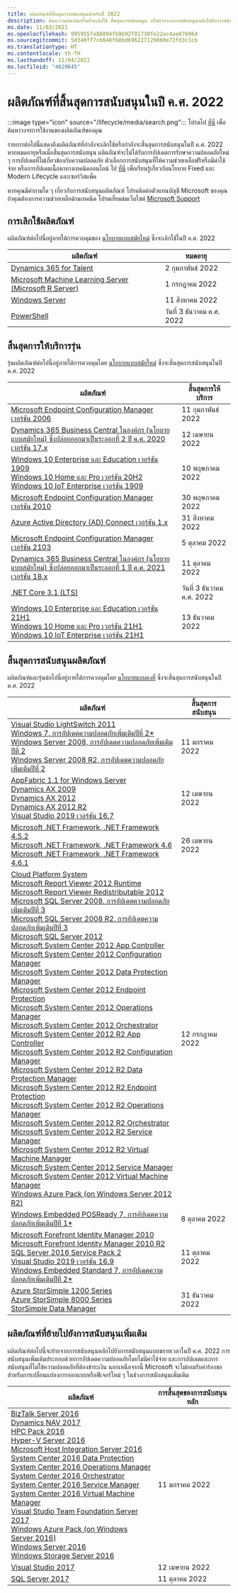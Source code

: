```yaml
---
title: ผลิตภัณฑ์ที่สิ้นสุดการสนับสนุนสำหรับปี 2022
description: ค้นหาว่าผลิตภัณฑ์ใดที่จะเลิกใช้ สิ้นสุดการสนับสนุน หรือย้ายจากการสนับสนุนหลักไปยังการสนับสนุนแบบขยายเวลาในปี ค.ศ. 2022
ms.date: 11/03/2021
ms.openlocfilehash: 995955fa80894fb9b92f91730fe22ac4ae076964
ms.sourcegitcommit: 5d340ff7cb048f68bd696227129860e72fd3c1cb
ms.translationtype: HT
ms.contentlocale: th-TH
ms.lasthandoff: 11/04/2021
ms.locfileid: "4029645"
---
```

# <a name="products-ending-support-in-2022"></a>ผลิตภัณฑ์ที่สิ้นสุดการสนับสนุนในปี ค.ศ. 2022

:::image type="icon" source="/lifecycle/media/search.png":::
โปรดไป [ที่นี่](/lifecycle/products/) เพื่อค้นหาวงจรการใช้งานของผลิตภัณฑ์ของคุณ

รายการต่อไปนี้แสดงถึงผลิตภัณฑ์ที่กำลังจะเลิกใช้หรือกำลังจะสิ้นสุดการสนับสนุนในปี ค.ศ. 2022 หากหมดอายุหรือเมื่อสิ้นสุดการสนับสนุน ผลิตภัณฑ์จะไม่ได้รับการอัปเดตการรักษาความปลอดภัยใหม่ ๆ การอัปเดตที่ไม่เกี่ยวข้องกับความปลอดภัย ตัวเลือกการสนับสนุนที่ให้ความช่วยเหลือฟรีหรือมีค่าใช้จ่าย หรือการอัปเดตเนื้อหาทางเทคนิคออนไลน์ ไป [ที่นี่](/lifecycle/overview/product-end-of-support-overview) เพื่อเรียนรู้เกี่ยวกับนโยบาย Fixed และ Modern Lifecycle และเซอร์วิสแพ็ค

หากคุณมีคำถามใด ๆ เกี่ยวกับการสนับสนุนผลิตภัณฑ์ โปรดติดต่อตัวแทนบัญชี Microsoft ของคุณ ถ้าคุณต้องการความช่วยเหลือด้านเทคนิค โปรดเยี่ยมชมเว็บไซต์ [Microsoft Support](https://support.microsoft.com/contactus/?ws=support)

## <a name="product-retirements"></a>การเลิกใช้ผลิตภัณฑ์

ผลิตภัณฑ์ต่อไปนี้อยู่ภายใต้การควบคุมของ [นโยบายแบบสมัยใหม่](/lifecycle/policies/modern) ซึ่งจะเลิกใช้ในปี ค.ศ. 2022

| ผลิตภัณฑ์ | หมดอายุ |
| --- | --- |
| [Dynamics 365 for Talent](/lifecycle/products/dynamics-365-for-talent?branch=live)<br> | 2 กุมภาพันธ์ 2022 |
| [Microsoft Machine Learning Server (Microsoft R Server)](/lifecycle/products/microsoft-machine-learning-server-microsoft-r-server?branch=live)<br> | 1 กรกฎาคม 2022 |
| [Windows Server](/lifecycle/products/windows-server?branch=live)<br> | 11 สิงหาคม 2022 |
| [PowerShell](/lifecycle/products/powershell?branch=live)<br> | วันที่ 3 ธันวาคม ค.ศ. 2022 |


## <a name="release-end-of-servicing"></a>สิ้นสุดการให้บริการรุ่น

รุ่นผลิตภัณฑ์ต่อไปนี้อยู่ภายใต้การควบคุมโดย [นโยบายแบบสมัยใหม่](/lifecycle/policies/modern) ซึ่งจะสิ้นสุดการสนับสนุนในปี ค.ศ. 2022

| ผลิตภัณฑ์ | สิ้นสุดการให้บริการ |
| --- | --- |
| [Microsoft Endpoint Configuration Manager เวอร์ชัน 2006](/lifecycle/products/microsoft-endpoint-configuration-manager?branch=live)<br> | 11 กุมภาพันธ์ 2022 |
| [Dynamics 365 Business Central ในองค์กร (นโยบายแบบสมัยใหม่) ซึ่งปล่อยออกมาเป็นระลอกที่ 2 ปี ค.ศ. 2020 เวอร์ชัน 17.x](/lifecycle/products/dynamics-365-business-central-onpremises-modern-policy?branch=live)<br> | 12 เมษายน 2022 |
| [Windows 10 Enterprise และ Education เวอร์ชัน 1909](/lifecycle/products/windows-10-enterprise-and-education?branch=live)<br>[Windows 10 Home และ Pro เวอร์ชัน 20H2](/lifecycle/products/windows-10-home-and-pro?branch=live)<br>[Windows 10 IoT Enterprise เวอร์ชัน 1909](/lifecycle/products/windows-10-iot-enterprise?branch=live)<br> | 10 พฤษภาคม 2022 |
| [Microsoft Endpoint Configuration Manager เวอร์ชัน 2010](/lifecycle/products/microsoft-endpoint-configuration-manager?branch=live)<br> | 30 พฤษภาคม 2022 |
| [Azure Active Directory (AD) Connect เวอร์ชัน 1.x](/lifecycle/products/azure-active-directory-ad-connect?branch=live)<br> | 31 สิงหาคม 2022 |
| [Microsoft Endpoint Configuration Manager เวอร์ชัน 2103](/lifecycle/products/microsoft-endpoint-configuration-manager?branch=live)<br> | 5 ตุลาคม 2022 |
| [Dynamics 365 Business Central ในองค์กร (นโยบายแบบสมัยใหม่) ซึ่งปล่อยออกมาเป็นระลอกที่ 1 ปี ค.ศ. 2021 เวอร์ชัน 18.x](/lifecycle/products/dynamics-365-business-central-onpremises-modern-policy?branch=live)<br> | 11 ตุลาคม 2022 |
| [.NET Core 3.1 (LTS)](/lifecycle/products/microsoft-net-and-net-core?branch=live)<br> | วันที่ 3 ธันวาคม ค.ศ. 2022 |
| [Windows 10 Enterprise และ Education เวอร์ชัน 21H1](/lifecycle/products/windows-10-enterprise-and-education?branch=live)<br>[Windows 10 Home และ Pro เวอร์ชัน 21H1](/lifecycle/products/windows-10-home-and-pro?branch=live)<br>[Windows 10 IoT Enterprise เวอร์ชัน 21H1](/lifecycle/products/windows-10-iot-enterprise?branch=live)<br> | 13 ธันวาคม 2022 |


## <a name="products-reaching-end-of-support"></a>สิ้นสุดการสนับสนุนผลิตภัณฑ์

ผลิตภัณฑ์และรุ่นต่อไปนี้อยู่ภายใต้การควบคุมโดย [นโยบายแบบคงที่](/lifecycle/policies/fixed) ซึ่งจะสิ้นสุดการสนับสนุนในปี ค.ศ. 2022

| ผลิตภัณฑ์ | สิ้นสุดการสนับสนุน |
| --- | --- |
| [Visual Studio LightSwitch 2011](/lifecycle/products/visual-studio-lightswitch-2011?branch=live)<br>[Windows 7, การอัปเดตความปลอดภัยเพิ่มเติมปีที่ 2*](/lifecycle/products/windows-7?branch=live)<br>[Windows Server 2008, การอัปเดตความปลอดภัยเพิ่มเติมปีที่ 2](/lifecycle/products/windows-server-2008?branch=live)<br>[Windows Server 2008 R2, การอัปเดตความปลอดภัยเพิ่มเติมปีที่ 2](/lifecycle/products/windows-server-2008-r2?branch=live)<br> | 11 มกราคม 2022 |
| [AppFabric 1.1 for Windows Server](/lifecycle/products/appfabric-11-for-windows-server?branch=live)<br>[Dynamics AX 2009](/lifecycle/products/dynamics-ax-2009?branch=live)<br>[Dynamics AX 2012](/lifecycle/products/dynamics-ax-2012?branch=live)<br>[Dynamics AX 2012 R2](/lifecycle/products/dynamics-ax-2012-r2?branch=live)<br>[Visual Studio 2019 เวอร์ชัน 16.7](/lifecycle/products/visual-studio-2019?branch=live)<br> | 12 เมษายน 2022 |
| [Microsoft .NET Framework, .NET Framework 4.5.2](/lifecycle/products/microsoft-net-framework?branch=live)<br>[Microsoft .NET Framework, .NET Framework 4.6](/lifecycle/products/microsoft-net-framework?branch=live)<br>[Microsoft .NET Framework, .NET Framework 4.6.1](/lifecycle/products/microsoft-net-framework?branch=live)<br> | 26 เมษายน 2022 |
| [Cloud Platform System](/lifecycle/products/cloud-platform-system?branch=live)<br>[Microsoft Report Viewer 2012 Runtime](/lifecycle/products/microsoft-report-viewer-2012-runtime?branch=live)<br>[Microsoft Report Viewer Redistributable 2012](/lifecycle/products/microsoft-report-viewer-redistributable-2012?branch=live)<br>[Microsoft SQL Server 2008, การอัปเดตความปลอดภัยเพิ่มเติมปีที่ 3](/lifecycle/products/microsoft-sql-server-2008?branch=live)<br>[Microsoft SQL Server 2008 R2, การอัปเดตความปลอดภัยเพิ่มเติมปีที่ 3](/lifecycle/products/microsoft-sql-server-2008-r2?branch=live)<br>[Microsoft SQL Server 2012](/lifecycle/products/microsoft-sql-server-2012?branch=live)<br>[Microsoft System Center 2012 App Controller](/lifecycle/products/microsoft-system-center-2012-app-controller?branch=live)<br>[Microsoft System Center 2012 Configuration Manager](/lifecycle/products/microsoft-system-center-2012-configuration-manager?branch=live)<br>[Microsoft System Center 2012 Data Protection Manager](/lifecycle/products/microsoft-system-center-2012-data-protection-manager?branch=live)<br>[Microsoft System Center 2012 Endpoint Protection](/lifecycle/products/microsoft-system-center-2012-endpoint-protection?branch=live)<br>[Microsoft System Center 2012 Operations Manager](/lifecycle/products/microsoft-system-center-2012-operations-manager?branch=live)<br>[Microsoft System Center 2012 Orchestrator](/lifecycle/products/microsoft-system-center-2012-orchestrator?branch=live)<br>[Microsoft System Center 2012 R2 App Controller](/lifecycle/products/microsoft-system-center-2012-r2-app-controller?branch=live)<br>[Microsoft System Center 2012 R2 Configuration Manager](/lifecycle/products/microsoft-system-center-2012-r2-configuration-manager?branch=live)<br>[Microsoft System Center 2012 R2 Data Protection Manager](/lifecycle/products/microsoft-system-center-2012-r2-data-protection-manager?branch=live)<br>[Microsoft System Center 2012 R2 Endpoint Protection](/lifecycle/products/microsoft-system-center-2012-r2-endpoint-protection?branch=live)<br>[Microsoft System Center 2012 R2 Operations Manager](/lifecycle/products/microsoft-system-center-2012-r2-operations-manager?branch=live)<br>[Microsoft System Center 2012 R2 Orchestrator](/lifecycle/products/microsoft-system-center-2012-r2-orchestrator?branch=live)<br>[Microsoft System Center 2012 R2 Service Manager](/lifecycle/products/microsoft-system-center-2012-r2-service-manager?branch=live)<br>[Microsoft System Center 2012 R2 Virtual Machine Manager](/lifecycle/products/microsoft-system-center-2012-r2-virtual-machine-manager?branch=live)<br>[Microsoft System Center 2012 Service Manager](/lifecycle/products/microsoft-system-center-2012-service-manager?branch=live)<br>[Microsoft System Center 2012 Virtual Machine Manager](/lifecycle/products/microsoft-system-center-2012-virtual-machine-manager?branch=live)<br>[Windows Azure Pack (on Windows Server 2012 R2)](/lifecycle/products/windows-azure-pack-on-windows-server-2012-r2?branch=live)<br> | 12 กรกฎาคม 2022 |
| [Windows Embedded POSReady 7, การอัปเดตความปลอดภัยเพิ่มเติมปีที่ 1*](/lifecycle/products/windows-embedded-posready-7?branch=live)<br> | 8 ตุลาคม 2022 |
| [Microsoft Forefront Identity Manager 2010](/lifecycle/products/microsoft-forefront-identity-manager-2010?branch=live)<br>[Microsoft Forefront Identity Manager 2010 R2](/lifecycle/products/microsoft-forefront-identity-manager-2010-r2?branch=live)<br>[SQL Server 2016 Service Pack 2](/lifecycle/products/sql-server-2016?branch=live)<br>[Visual Studio 2019 เวอร์ชัน 16.9](/lifecycle/products/visual-studio-2019?branch=live)<br>[Windows Embedded Standard 7, การอัปเดตความปลอดภัยเพิ่มเติมปีที่ 2*](/lifecycle/products/windows-embedded-standard-7?branch=live)<br> | 11 ตุลาคม 2022 |
| [Azure StorSimple 1200 Series](/lifecycle/products/azure-storsimple-1200-series?branch=live)<br>[Azure StorSimple 8000 Series](/lifecycle/products/azure-storsimple-8000-series?branch=live)<br>[StorSimple Data Manager](/lifecycle/products/storsimple-data-manager?branch=live)<br> | 31 ธันวาคม 2022 |


## <a name="products-moving-to-extended-support"></a>ผลิตภัณฑ์ที่ย้ายไปยังการสนับสนุนเพิ่มเติม

ผลิตภัณฑ์ต่อไปนี้จะย้ายจากการสนับสนุนหลักไปยังการสนับสนุนแบบขยายเวลาในปี ค.ศ. 2022 การสนับสนุนเพิ่มเติมประกอบด้วยการอัปเดตความปลอดภัยโดยไม่มีค่าใช้จ่าย และการอัปเดตและการสนับสนุนที่ไม่ใช่ความปลอดภัยที่ต้องชำระเงิน นอกเหนือจากนี้ Microsoft จะไม่ยอมรับคำร้องขอสำหรับการเปลี่ยนแปลงการออกแบบหรือฟีเจอร์ใหม่ ๆ ในช่วงการสนับสนุนเพิ่มเติม

| ผลิตภัณฑ์ | การสิ้นสุดของการสนับสนุนหลัก |
| --- | --- |
| [BizTalk Server 2016](/lifecycle/products/biztalk-server-2016?branch=live)<br>[Dynamics NAV 2017](/lifecycle/products/dynamics-nav-2017?branch=live)<br>[HPC Pack 2016](/lifecycle/products/hpc-pack-2016?branch=live)<br>[Hyper-V Server 2016](/lifecycle/products/hyperv-server-2016?branch=live)<br>[Microsoft Host Integration Server 2016](/lifecycle/products/microsoft-host-integration-server-2016?branch=live)<br>[System Center 2016 Data Protection](/lifecycle/products/system-center-2016-data-protection?branch=live)<br>[System Center 2016 Operations Manager](/lifecycle/products/system-center-2016-operations-manager?branch=live)<br>[System Center 2016 Orchestrator](/lifecycle/products/system-center-2016-orchestrator?branch=live)<br>[System Center 2016 Service Manager](/lifecycle/products/system-center-2016-service-manager?branch=live)<br>[System Center 2016 Virtual Machine Manager](/lifecycle/products/system-center-2016-virtual-machine-manager?branch=live)<br>[Visual Studio Team Foundation Server 2017](/lifecycle/products/visual-studio-team-foundation-server-2017?branch=live)<br>[Windows Azure Pack (on Windows Server 2016)](/lifecycle/products/windows-azure-pack-on-windows-server-2016?branch=live)<br>[Windows Server 2016](/lifecycle/products/windows-server-2016?branch=live)<br>[Windows Storage Server 2016](/lifecycle/products/windows-storage-server-2016?branch=live)<br> | 11 มกราคม 2022 |
| [Visual Studio 2017](/lifecycle/products/visual-studio-2017?branch=live)<br> | 12 เมษายน 2022 |
| [SQL Server 2017](/lifecycle/products/sql-server-2017?branch=live)<br> | 11 ตุลาคม 2022 |

